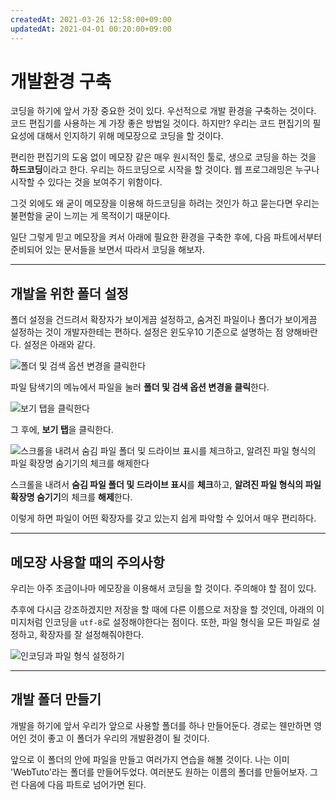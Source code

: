 ```yaml
---
createdAt: 2021-03-26 12:58:00+09:00
updatedAt: 2021-04-01 00:20:00+09:00
---
```


# 개발환경 구축
코딩을 하기에 앞서 가장 중요한 것이 있다. 우선적으로 개발 환경을 구축하는 것이다. 코드 편집기를 사용하는 게 가장 좋은 방법일 것이다. 하지만? 우리는 코드 편집기의 필요성에 대해서 인지하기 위해 메모장으로 코딩을 할 것이다.

편리한 편집기의 도움 없이 메모장 같은 매우 원시적인 툴로, 생으로 코딩을 하는 것을 **하드코딩**이라고 한다. 우리는 하드코딩으로 시작을 할 것이다. 웹 프로그래밍은 누구나 시작할 수 있다는 것을 보여주기 위함이다.

그것 외에도 왜 굳이 메모장을 이용해 하드코딩을 하려는 것인가 하고 묻는다면 우리는 불편함을 굳이 느끼는 게 목적이기 때문이다.

일단 그렇게 믿고 메모장을 켜서 아래에 필요한 환경을 구축한 후에, 다음 파트에서부터 준비되어 있는 문서들을 보면서 따라서 코딩을 해보자.

---

## 개발을 위한 폴더 설정
폴더 설정을 건드려서 확장자가 보이게끔 설정하고, 숨겨진 파일이나 폴더가 보이게끔 설정하는 것이 개발자한테는 편하다. 설정은 윈도우10 기준으로 설명하는 점 양해바란다. 설정은 아래와 같다.

![폴더 및 검색 옵션 변경을 클릭한다](https://i.postimg.cc/PqhBpkpf/K-20210326-133216.png)

파일 탐색기의 메뉴에서 파일을 눌러 **폴더 및 검색 옵션 변경을 클릭**한다.

![보기 탭을 클릭한다](https://i.postimg.cc/mDgJjNy0/K-20210326-133219.png)

그 후에, **보기 탭**을 클릭한다.

![스크롤을 내려서 숨김 파일 폴더 및 드라이브 표시를 체크하고, 알려진  파일 형식의 파일 확장명 숨기기의 체크를 해제한다](https://i.postimg.cc/FKZw0n3y/K-20210326-133229.png)

스크롤을 내려서 **숨김 파일 폴더 및 드라이브 표시**를 **체크**하고, **알려진 파일 형식의 파일 확장명 숨기기**의 체크를 **해제**한다.

이렇게 하면 파일이 어떤 확장자를 갖고 있는지 쉽게 파악할 수 있어서 매우 편리하다.

---

## 메모장 사용할 때의 주의사항
우리는 아주 조금이나마 메모장을 이용해서 코딩을 할 것이다. 주의해야 할 점이 있다.

추후에 다시금 강조하겠지만 저장을 할 때에 다른 이름으로 저장을 할 것인데, 아래의 이미지처럼 인코딩을 `utf-8`로 설정해야한다는 점이다. 또한, 파일 형식을 모든 파일로 설정하고, 확장자를 잘 설정해줘야한다.

![인코딩과 파일 형식 설정하기](https://i.postimg.cc/gc5x8GVK/K-20210326-140544.png)

---

## 개발 폴더 만들기
개발을 하기에 앞서 우리가 앞으로 사용할 폴더를 하나 만들어둔다. 경로는 웬만하면 영어인 것이 좋고 이 폴더가 우리의 개발환경이 될 것이다.

앞으로 이 폴더의 안에 파일을 만들고 여러가지 연습을 해볼 것이다. 나는 이미 'WebTuto'라는 폴더를 만들어두었다. 여러분도 원하는 이름의 폴더를 만들어보자. 그런 다음에 다음 파트로 넘어가면 된다.